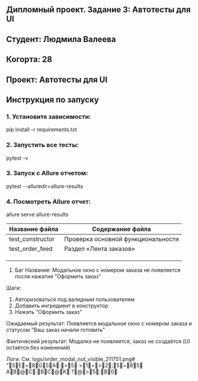 ## Дипломный проект. Задание 3: Автотесты для UI

## Студент: Людмила Валеева

## Когорта: 28

## Проект: Автотесты для UI

## Инструкция по запуску

### 1. Установите зависимости:

pip install -r requirements.txt

### 2. Запустить все тесты:

pytest -v

### 3. Запуск с Allure отчетом:

pytest --alluredir=allure-results

### 4. Посмотреть Allure отчет:

allure serve allure-results

| Название файла  |  Содержание файла                   |
|-----------------|-------------------------------------|
|test_constructor |Проверка основной функциональности   |
|test_order_feed  |Раздел «Лента заказов»               |
|                 |                                     |
|                 |                                     |
|                 |                                     |
 
 
1. Баг Название:
Модальное окно с номером заказа не появляется после нажатия "Оформить заказ"

Шаги:
1. Авторизоваться под валидным пользователем
2. Добавить ингредиент в конструктор
3. Нажать "Оформить заказ"

Ожидаемый результат:
Появляется модальное окно с номером заказа и статусом "Ваш заказ начали готовить"

Фактический результат:
Модалка не появляется, заказ не создаётся (UI остаётся без изменений)

Логи:
См. logs/order_modal_not_visible_211751.png#   "5E=8G5A:>5  >1=>2;5=85  AB@C:BC@K  ?@>5:B0 
 